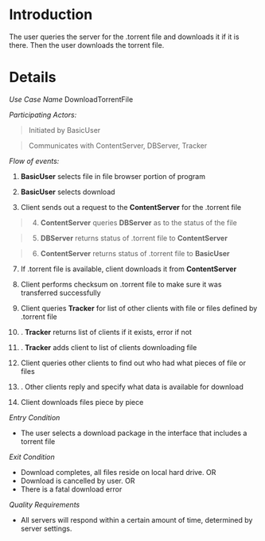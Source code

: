# Introduction #

The user queries the server for the .torrent file and downloads it if it is there. Then the user downloads the torrent file.


# Details #
_Use Case Name_    DownloadTorrentFile

_Participating Actors:_

> Initiated by BasicUser

> Communicates with ContentServer, DBServer, Tracker

_Flow of events:_

1. **BasicUser** selects file in file browser portion of program

2. **BasicUser** selects download

3. Client sends out a request to the **ContentServer** for the .torrent file

> 4. **ContentServer** queries **DBServer** as to the status of the file

> 5. **DBServer** returns status of .torrent file to **ContentServer**

> 6. **ContentServer** returns status of .torrent file to **BasicUser**

7. If .torrent file is available, client downloads it from **ContentServer**

8. Client performs checksum on .torrent file to make sure it was transferred successfully

9. Client queries **Tracker** for list of other clients with file or files defined
by .torrent file

  1. . **Tracker** returns list of clients if it exists, error if not

  1. . **Tracker** adds client to list of clients downloading file

12. Client queries other clients to find out who had what pieces of file or files

  1. . Other clients reply and specify what data is available for download

14. Client downloads files piece by piece

_Entry Condition_
  * The user selects a download package in the interface that includes a torrent file

_Exit Condition_
  * Download completes, all files reside on local hard drive. OR
  * Download is cancelled by user. OR
  * There is a fatal download error

_Quality Requirements_
  * All servers will respond within a certain amount of time, determined by server settings.